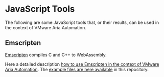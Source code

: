 # JavaScript Tools

The following are some JavaScript tools that, or their results, can be used in the context of VMware Aria Automation.

## Emscripten

[Emscripten](https://github.com/emscripten-core/emscripten) compiles C and C++ to WebAssembly.

Here a detailed description [how to use Emscripten in the context of VMware Aria Automation](https://communities.vmware.com/t5/VMware-Aria-Discussions/Tip-How-to-use-C-C-Language-Code/m-p/2964022). The [example files are here available](JavaScriptTools/Emscripten/helloWorld) in this repository.
